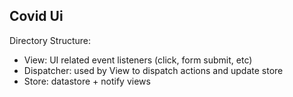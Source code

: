 ## Covid Ui
Directory Structure:
* View: UI related event listeners (click, form submit, etc)
* Dispatcher: used by View to dispatch actions and update store
* Store: datastore + notify views